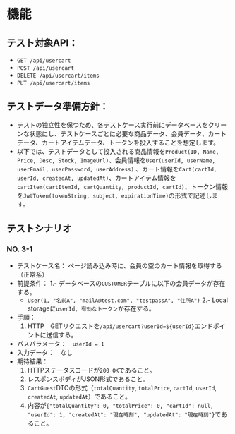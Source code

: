 # 機能

## テスト対象API：

- `GET /api/usercart`
- `POST /api/usercart`
- `DELETE /api/usercart/items`
- `PUT /api/usercart/items`

## テストデータ準備方針：

- テストの独立性を保つため、各テストケース実行前にデータベースをクリーンな状態にし、テストケースごとに必要な商品データ、会員データ、カートデータ、カートアイテムデータ、トークンを投入することを想定します。
- 以下では、テストデータとして投入される商品情報を`Product(ID, Name, Price, Desc, Stock, ImageUrl)`、会員情報を`User(userId, userName, userEmail, userPassword, userAddress)` 、カート情報を`Cart(cartId, userId, createdAt, updatedAt)`、カートアイテム情報を`cartItem(cartItemId, cartQuantity, productId, cartId)`、トークン情報を`JwtToken(tokenString, subject, expirationTime)`の形式で記述します。

## テストシナリオ

### NO. 3-1

- テストケース名： ページ読み込み時に、会員の空のカート情報を取得する（正常系）
- 前提条件：
  1.- データベースの`CUSTOMER`テーブルに以下の会員データが存在する。
  - `User(1, "名前A", "mailA@test.com", "testpassA", "住所A")`
  2.- Local storageに`userId, 有効なトークン`が存在する。
- 手順：
  1. HTTP　GETリクエストを`/api/usercart?userId=${userId}`エンドポイントに送信する。
- パスパラメータ：　`userId = 1`
- 入力データ：　なし
- 期待結果：
  1. HTTPステータスコードが`200 OK`であること。
  2. レスポンスボディがJSON形式であること。
  3. `CartGuest`DTOの形式（`totalQuantity`, `totalPrice`, `cartId`, `userId`, `createdAt`, `updatedAt`）であること。
  4. 内容が`{"totalQuantity": 0, "totalPrice": 0, "cartId": null, "userId": 1, "createdAt": "現在時刻", "updatedAt": "現在時刻"}`であること。
   